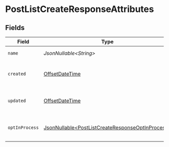 # PostListCreateResponseAttributes


## Fields

| Field                                                                                                              | Type                                                                                                               | Required                                                                                                           | Description                                                                                                        | Example                                                                                                            |
| ------------------------------------------------------------------------------------------------------------------ | ------------------------------------------------------------------------------------------------------------------ | ------------------------------------------------------------------------------------------------------------------ | ------------------------------------------------------------------------------------------------------------------ | ------------------------------------------------------------------------------------------------------------------ |
| `name`                                                                                                             | *JsonNullable\<String>*                                                                                            | :heavy_minus_sign:                                                                                                 | A helpful name to label the list                                                                                   | Newsletter                                                                                                         |
| `created`                                                                                                          | [OffsetDateTime](https://docs.oracle.com/javase/8/docs/api/java/time/OffsetDateTime.html)                          | :heavy_minus_sign:                                                                                                 | Date and time when the list was created, in ISO 8601 format (YYYY-MM-DDTHH:MM:SS.mmmmmm)                           | 2022-11-08T00:00:00+00:00                                                                                          |
| `updated`                                                                                                          | [OffsetDateTime](https://docs.oracle.com/javase/8/docs/api/java/time/OffsetDateTime.html)                          | :heavy_minus_sign:                                                                                                 | Date and time when the list was last updated, in ISO 8601 format (YYYY-MM-DDTHH:MM:SS.mmmmmm)                      | 2022-11-08T00:00:00+00:00                                                                                          |
| `optInProcess`                                                                                                     | [JsonNullable\<PostListCreateResponseOptInProcess>](../../models/components/PostListCreateResponseOptInProcess.md) | :heavy_minus_sign:                                                                                                 | The opt-in process for this list.  Could be either 'single_opt_in' or 'double_opt_in'.                             |                                                                                                                    |
